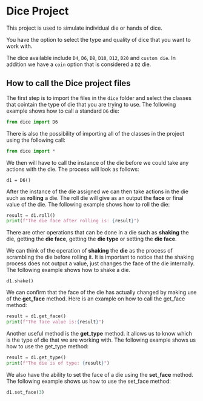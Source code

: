 # Dice Project
This project is used to simulate individual die or hands of dice.

You have the option to select the type and quality of dice that you want to work with.

The dice available include `D4`, `D6`, `D8`, `D10`, `D12`, `D20` and `custom die`. In addition we have a `coin` option that is considered a `D2` die.

## How to call the Dice project files

The first step is to import the files in the `dice` folder and select the classes that cointain the type of die that you are trying to use. The following example shows how to call a standard `D6` die:

```python
from dice import D6
```
There is also the possibility of importing all of the classes in the project using the following call:

```python
from dice import *
```

We then will have to call the instance of the die before we could take any actions with the die. The process will look as follows:

```
d1 = D6()
```

After the instance of the die assigned we can then take actions in the die such as **rolling** a die. The roll die will give as an output the **face** or final value of the die. The following example shows how to roll the die:

```python
result = d1.roll()
print(f"The die face after rolling is: {result}")
```

There are other operations that can be done in a die such as **shaking** the die, getting the **die face**, getting the **die type** or setting the **die face**. 

We can think of the operation of **shaking** the **die** as the process of scrambling the die before rolling it. It is important to notice that the shaking process does not output a value, just changes the face of the die internally. The following example shows how to shake a die.

```
d1.shake()
```

We can confirm that the face of the die has actually changed by making use of the **get_face** method. Here is an example on how to call the get_face method:

```python
result = d1.get_face()
print(f"The face value is:{result}")
```

Another useful method is the **get_type** method. it allows us to know which is the type of die that we are working with. The following example shows us how to use the get_type method:

```python
result = d1.get_type()
print(f"The die is of type: {result}")
```

We also have the ability to set the face of a die using the **set_face** method. The following example shows us how to use the set_face method:

```python
d1.set_face(3)
```